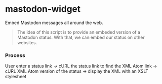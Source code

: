 # mastodon-widget
Embed Mastodon messages all around the web.


> The idea of this script is to provide an embeded version of a Mastodon status. With that, we can embed our status on other websites.

### Process

User enter a status link -> cURL the status link to find the XML Atom link -> cURL XML Atom version of the status -> display the XML with an XSLT stylesheet
